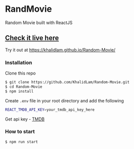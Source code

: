 # RandMovie 
Random Movie built with ReactJS

## [Check it live here](https://khalidlam.github.io/Random-Movie/)

Try it out at https://khalidlam.github.io/Random-Movie/


### Installation

Clone this repo

```sh
$ git clone https://github.com/KhalidLam/Random-Movie.git
$ cd Random-Movie
$ npm install
```

Create `.env` file in your root directory and add the following

```sh
REACT_TMDB_API_KEY=your_tmdb_api_key_here
```
Get api key -
[TMDB](https://www.themoviedb.org/) 

### How to start
```sh
$ npm run start
```
